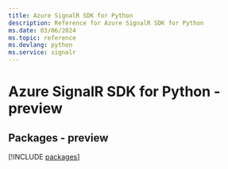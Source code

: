```yaml
---
title: Azure SignalR SDK for Python
description: Reference for Azure SignalR SDK for Python
ms.date: 03/06/2024
ms.topic: reference
ms.devlang: python
ms.service: signalr
---
```

# Azure SignalR SDK for Python - preview
## Packages - preview
[!INCLUDE [packages](signalr-index.md)]